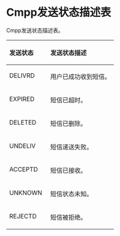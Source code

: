 # Cmpp发送状态描述表<a name="ZH-CN_TOPIC_0080900095"></a>

Cmpp发送状态描述表。

<a name="table56152752104738"></a>
<table><thead align="left"><tr id="row49150273104738"><th class="cellrowborder" valign="top" width="38.190000000000005%" id="mcps1.1.3.1.1"><p id="p21749211104738"><a name="p21749211104738"></a><a name="p21749211104738"></a>发送状态</p>
</th>
<th class="cellrowborder" valign="top" width="61.809999999999995%" id="mcps1.1.3.1.2"><p id="p16855694104738"><a name="p16855694104738"></a><a name="p16855694104738"></a>发送状态描述</p>
</th>
</tr>
</thead>
<tbody><tr id="row23133953104738"><td class="cellrowborder" valign="top" width="38.190000000000005%" headers="mcps1.1.3.1.1 "><p id="p61910876104738"><a name="p61910876104738"></a><a name="p61910876104738"></a>DELIVRD</p>
</td>
<td class="cellrowborder" valign="top" width="61.809999999999995%" headers="mcps1.1.3.1.2 "><p id="p48725064104738"><a name="p48725064104738"></a><a name="p48725064104738"></a>用户已成功收到短信。</p>
</td>
</tr>
<tr id="row35872396104738"><td class="cellrowborder" valign="top" width="38.190000000000005%" headers="mcps1.1.3.1.1 "><p id="p19982931104738"><a name="p19982931104738"></a><a name="p19982931104738"></a>EXPIRED</p>
</td>
<td class="cellrowborder" valign="top" width="61.809999999999995%" headers="mcps1.1.3.1.2 "><p id="p8004735104738"><a name="p8004735104738"></a><a name="p8004735104738"></a>短信已超时。</p>
</td>
</tr>
<tr id="row4933759104738"><td class="cellrowborder" valign="top" width="38.190000000000005%" headers="mcps1.1.3.1.1 "><p id="p64090173104738"><a name="p64090173104738"></a><a name="p64090173104738"></a>DELETED</p>
</td>
<td class="cellrowborder" valign="top" width="61.809999999999995%" headers="mcps1.1.3.1.2 "><p id="p23921491104738"><a name="p23921491104738"></a><a name="p23921491104738"></a>短信已删除。</p>
</td>
</tr>
<tr id="row13966831104738"><td class="cellrowborder" valign="top" width="38.190000000000005%" headers="mcps1.1.3.1.1 "><p id="p57571517104738"><a name="p57571517104738"></a><a name="p57571517104738"></a>UNDELIV</p>
</td>
<td class="cellrowborder" valign="top" width="61.809999999999995%" headers="mcps1.1.3.1.2 "><p id="p32781304104738"><a name="p32781304104738"></a><a name="p32781304104738"></a>短信递送失败。</p>
</td>
</tr>
<tr id="row26596281104738"><td class="cellrowborder" valign="top" width="38.190000000000005%" headers="mcps1.1.3.1.1 "><p id="p6815170104738"><a name="p6815170104738"></a><a name="p6815170104738"></a>ACCEPTD</p>
</td>
<td class="cellrowborder" valign="top" width="61.809999999999995%" headers="mcps1.1.3.1.2 "><p id="p15157867104738"><a name="p15157867104738"></a><a name="p15157867104738"></a>短信已接收。</p>
</td>
</tr>
<tr id="row2203075104738"><td class="cellrowborder" valign="top" width="38.190000000000005%" headers="mcps1.1.3.1.1 "><p id="p44231359104738"><a name="p44231359104738"></a><a name="p44231359104738"></a>UNKNOWN</p>
</td>
<td class="cellrowborder" valign="top" width="61.809999999999995%" headers="mcps1.1.3.1.2 "><p id="p25970352104738"><a name="p25970352104738"></a><a name="p25970352104738"></a>短信状态未知。</p>
</td>
</tr>
<tr id="row32406584104738"><td class="cellrowborder" valign="top" width="38.190000000000005%" headers="mcps1.1.3.1.1 "><p id="p7687667104738"><a name="p7687667104738"></a><a name="p7687667104738"></a>REJECTD</p>
</td>
<td class="cellrowborder" valign="top" width="61.809999999999995%" headers="mcps1.1.3.1.2 "><p id="p18721303104738"><a name="p18721303104738"></a><a name="p18721303104738"></a>短信被拒绝。</p>
</td>
</tr>
</tbody>
</table>

